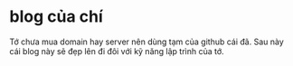# blog của chí
Tớ chưa mua domain hay server nên dùng tạm của github cái đã. Sau này cái blog này sẽ đẹp lên đi đôi với kỹ năng lập trình của tớ.
